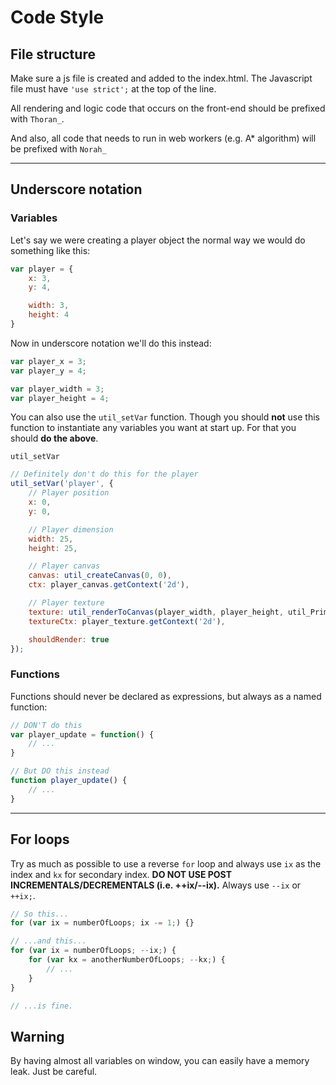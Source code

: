 # Code Style

## File structure

Make sure a js file is created and added to the index.html. The Javascript file must have `'use strict';` at the top of the line.

All rendering and logic code that occurs on the front-end should be prefixed with `Thoran_`.

And also, all code that needs to run in web workers (e.g. A* algorithm) will be prefixed with `Norah_`

----

## Underscore notation

### Variables

Let's say we were creating a player object the normal way we would do something like this:

```javascript
var player = {
    x: 3,
    y: 4,

    width: 3,
    height: 4
}
```

Now in underscore notation we'll do this instead:

```javascript
var player_x = 3;
var player_y = 4;

var player_width = 3;
var player_height = 4;
```

You can also use the `util_setVar` function. Though you should **not** use this function to instantiate any variables you want at start up. For that you should **do the above**.

`util_setVar`

```javascript
// Definitely don't do this for the player
util_setVar('player', {
    // Player position
    x: 0,
    y: 0,

    // Player dimension
    width: 25,
    height: 25,

    // Player canvas
    canvas: util_createCanvas(0, 0),
    ctx: player_canvas.getContext('2d'),

    // Player texture
    texture: util_renderToCanvas(player_width, player_height, util_Primitive_Circle),
    textureCtx: player_texture.getContext('2d'),

    shouldRender: true
});
```

### Functions

Functions should never be declared as expressions, but always as a named function:

```javascript
// DON'T do this
var player_update = function() {
    // ...
}

// But DO this instead
function player_update() {
    // ...
}
```

----


## For loops

Try as much as possible to use a reverse `for` loop and always use `ix` as the index and `kx` for secondary index. **DO NOT USE POST INCREMENTALS/DECREMENTALS (i.e. ++ix/--ix).**  Always use `--ix` or `++ix;`.

```javascript
// So this...
for (var ix = numberOfLoops; ix -= 1;) {}

// ...and this...
for (var ix = numberOfLoops; --ix;) {
    for (var kx = anotherNumberOfLoops; --kx;) {
        // ...
    }
}

// ...is fine.
```

## Warning

By having almost all variables on window, you can easily have a memory leak. Just be careful.